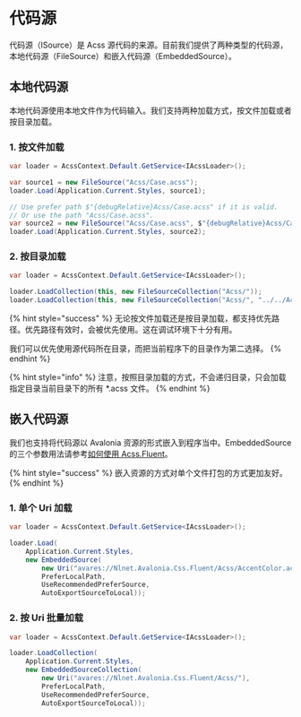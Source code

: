 # 代码源

代码源（ISource）是 Acss 源代码的来源。目前我们提供了两种类型的代码源，本地代码源（FileSource）和嵌入代码源（EmbeddedSource）。

## 本地代码源

本地代码源使用本地文件作为代码输入。我们支持两种加载方式，按文件加载或者按目录加载。

### 1. 按文件加载

```csharp
var loader = AcssContext.Default.GetService<IAcssLoader>();

var source1 = new FileSource("Acss/Case.acss");
loader.Load(Application.Current.Styles, source1);

// Use prefer path $"{debugRelative}Acss/Case.acss" if it is valid. 
// Or use the path "Acss/Case.acss".
var source2 = new FileSource("Acss/Case.acss", $"{debugRelative}Acss/Case.acss");
loader.Load(Application.Current.Styles, source2);
```

### 2. 按目录加载

```csharp
var loader = AcssContext.Default.GetService<IAcssLoader>();

loader.LoadCollection(this, new FileSourceCollection("Acss/"));
loader.LoadCollection(this, new FileSourceCollection("Acss/", "../../Acss/"));
```

{% hint style="success" %}
无论按文件加载还是按目录加载，都支持优先路径。优先路径有效时，会被优先使用。这在调试环境下十分有用。

我们可以优先使用源代码所在目录，而把当前程序下的目录作为第二选择。
{% endhint %}

{% hint style="info" %}
注意，按照目录加载的方式，不会递归目录，只会加载指定目录当前目录下的所有 \*.acss 文件。
{% endhint %}

## 嵌入代码源

我们也支持将代码源以 Avalonia 资源的形式嵌入到程序当中。EmbeddedSource 的三个参数用法请参考[如何使用 Acss.Fluent](../ru-he-shi-yong-acss.fluent.md)。

{% hint style="success" %}
嵌入资源的方式对单个文件打包的方式更加友好。
{% endhint %}

### 1. 单个 Uri 加载

```csharp
var loader = AcssContext.Default.GetService<IAcssLoader>();

loader.Load(
    Application.Current.Styles, 
    new EmbeddedSource(
        new Uri("avares://Nlnet.Avalonia.Css.Fluent/Acss/AccentColor.acss"), 
        PreferLocalPath, 
        UseRecommendedPreferSource, 
        AutoExportSourceToLocal));
```

### 2. 按 Uri 批量加载

```csharp
var loader = AcssContext.Default.GetService<IAcssLoader>();

loader.LoadCollection(
    Application.Current.Styles, 
    new EmbeddedSourceCollection(
        new Uri("avares://Nlnet.Avalonia.Css.Fluent/Acss/"), 
        PreferLocalPath, 
        UseRecommendedPreferSource, 
        AutoExportSourceToLocal));
```
